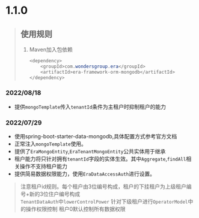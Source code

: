# 1.1.0
> ## 使用规则
> 1. Maven加入包依赖
>    ```java
>    <dependency>  
>        <groupId>com.wondersgroup.era</groupId>  
>        <artifactId>era-framework-orm-mongodb</artifactId>  
>    </dependency>

### 2022/08/18
* 提供`mongoTemplate`传入`tenantId`条件为主租户时抑制租户的能力

### 2022/07/29
* 使用spring-boot-starter-data-mongodb,具体配置方式参考官方文档
* 正常注入`mongoTemplate`使用。
* 提供了`EraMongoEntity`,`EraTenantMongoEntity`公共实体用于继承
* 租户能力将只针对拥有`tenantId`字段的实体生效。其中`Aggregate`,`findAll`相关操作不支持租户能力
* 提供简易数据权限能力，使用`EraDataAccessAuth`进行设置。
> 注意租户id规则。每个租户由3位编号构成，租户的下挂租户为上级租户编号+新的3位住户编号构成  
> `TenantDataAuth`中`lowerControlPower` 针对下级租户进行`OperatorModel`中的操作权限控制
> 租户0默认控制所有数据权限





